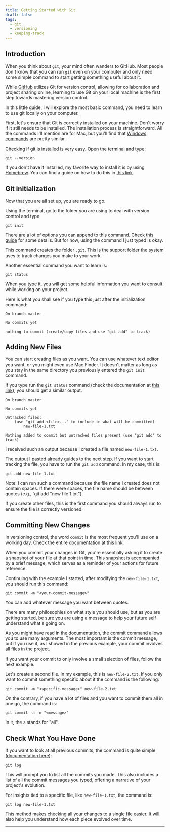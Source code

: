 ```yaml
---
title: Getting Started with Git
draft: false
tags:
  - git
  - versioning
  - keeping-track
---
```

## Introduction

When you think about `git`, your mind often wanders to GitHub. Most people don't know that you can run `git` even on your computer and only need some simple command to start getting something useful about it.

While [GitHub](https://github.com/) utilizes Git for version control, allowing for collaboration and project sharing online, learning to use Git on your local machine is the first step towards mastering version control.

In this little guide, I will explore the most basic command, you need to learn to use git locally on your computer.

First, let's ensure that Git is correctly installed on your machine. Don't worry if it still needs to be installed. The installation process is straightforward. All the commands I'll mention are for Mac, but you'll find that [Windows commands](https://gitforwindows.org/) are pretty similar.

Checking if git is installed is very easy. Open the terminal and type:

```terminal
git --version
```

If you don't have it installed, my favorite way to install it is by using [Homebrew](https://brew.sh/). You can find a guide on how to do this in [this link](https://git-scm.com/download/mac).

## Git initialization

Now that you are all set up, you are ready to go.

Using the terminal, go to the folder you are using to deal with version control and type

```terminal
git init
```

There are a lot of options you can append to this command. Check [this guide]() for some details. But for now, using the command I just typed is okay.

This command creates the folder `.git`. This is the support folder the system uses to track changes you make to your work.

Another essential command you want to learn is:

```terminal
git status
```

When you type it, you will get some helpful information you want to consult while working on your project.

Here is what you shall see if you type this just after the initialization command:

```
On branch master

No commits yet

nothing to commit (create/copy files and use "git add" to track)
```

## Adding New Files

You can start creating files as you want. You can use whatever text editor you want, or you might even use Mac Finder. It doesn't matter as long as you stay in the same directory you previously entered the `git init` command.

If you type run the `git status` command (check the documentation at [this link](https://git-scm.com/docs/git-status)), you should get a similar output.

```
On branch master

No commits yet

Untracked files:
	(use "git add <file>..." to include in what will be committed)
		new-file-1.txt

Nothing added to commit but untracked files present (use "git add" to track)
```

I received such an output because I created a file named `new-file-1.txt`.

The output I pasted already guides to the next step. If you want to start tracking the file, you have to run the `git add` command. In my case, this is:

```terminal
git add new-file-1.txt
```

Note: I can run such a command because the file name I created does not contain spaces. If there were spaces, the file name should be between quotes (e.g., `git add "new file 1.txt").

If you create other files, this is the first command you should always run to ensure the file is correctly versioned.

## Committing New Changes

In versioning control, the word `commit` is the most frequent you'll use on a working day. Check the entire documentation at [this link](https://git-scm.com/docs/git-commit).

When you commit your changes in Git, you're essentially asking it to create a snapshot of your file at that point in time. This snapshot is accompanied by a brief message, which serves as a reminder of your actions for future reference.

Continuing with the example I started, after modifying the `new-file-1.txt`, you should run this command:

```terminal
git commit -m "<your-commit-message>"
```

You can add whatever message you want between quotes.

There are many philosophies on what style you should use, but as you are getting started, be sure you are using a message to help your future self understand what's going on.

As you might have read in the documentation, the commit command allows you to use many arguments. The most important is the commit message, but if you use it, as I showed in the previous example, your commit involves all files in the project.

If you want your commit to only involve a small selection of files, follow the next example.

Let's create a second file. In my example, this is `new-file-2.txt`. If you only want to commit something specific about it the command is the following:

```terminal
git commit -m "<specific-message>" new-file-2.txt
```

On the contrary, if you have a lot of files and you want to commit them all in one go, the command is:

```terminal
git commit -a -m "<message>"
```

In it, the `a` stands for "all".

## Check What You Have Done

If you want to look at all previous commits, the command is quite simple ([documentation here]()):

```terminal
git log
```

This will prompt you to list all the commits you made. This also includes a list of all the commit messages you typed, offering a narrative of your project's evolution.

For insights tied to a specific file, like `new-file-1.txt`, the command is:

```terminal
git log new-file-1.txt
```

This method makes checking all your changes to a single file easier. It will also help you understand how each piece evolved over time.

---
